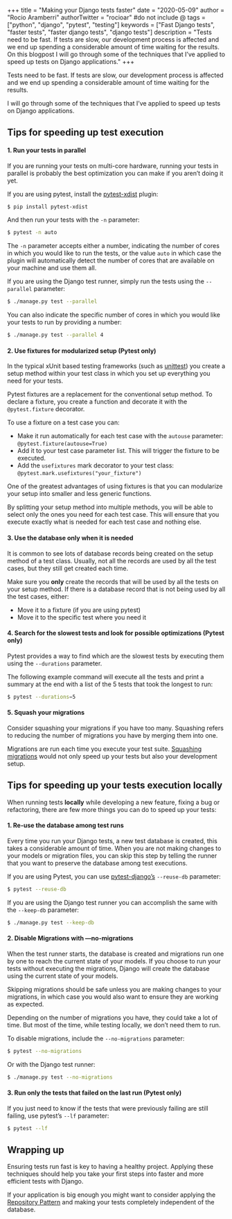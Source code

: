 +++
title = "Making your Django tests faster"
date = "2020-05-09"
author = "Rocio Aramberri"
authorTwitter = "rocioar" #do not include @
tags = ["python", "django", "pytest", "testing"]
keywords = ["Fast Django tests", "faster tests", "faster django tests", "django tests"]
description = "Tests need to be fast. If tests are slow, our development process is affected and we end up spending a considerable amount of time waiting for the results. On this blogpost I will go through some of the techniques that I’ve applied to speed up tests on Django applications."
+++

Tests need to be fast. If tests are slow, our development process is affected and we end up spending a considerable amount of time waiting for the results.

I will go through some of the techniques that I’ve applied to speed up tests on Django applications.

## Tips for speeding up test execution

#### 1. Run your tests in parallel

If you are running your tests on multi-core hardware, running your tests in parallel is probably the best optimization you can make if you aren’t doing it yet.

If you are using pytest, install the [pytest-xdist](https://docs.pytest.org/en/3.0.1/xdist.html) plugin:

```bash
$ pip install pytest-xdist
```

And then run your tests with the `-n` parameter:

```bash
$ pytest -n auto
```

The `-n` parameter accepts either a number, indicating the number of cores in which you would like to run the tests, or the value `auto` in which case the plugin will automatically detect the number of cores that are available on your machine and use them all.

If you are using the Django test runner, simply run the tests using the `--parallel` parameter:

```bash
$ ./manage.py test --parallel
```

You can also indicate the specific number of cores in which you would like your tests to run by providing a number:

```bash
$ ./manage.py test --parallel 4
```

#### 2. Use fixtures for modularized setup (Pytest only)

In the typical xUnit based testing frameworks (such as [unittest](https://docs.python.org/3/library/unittest.html)) you create a setup method within your test class in which you set up everything you need for your tests.

Pytest fixtures are a replacement for the conventional setup method. To declare a fixture, you create a function and decorate it with the `@pytest.fixture` decorator.

To use a fixture on a test case you can:
* Make it run automatically for each test case with the `autouse` parameter: `@pytest.fixture(autouse=True)`
* Add it to your test case parameter list. This will trigger the fixture to be executed.
* Add the `usefixtures` mark decorator to your test class: `@pytest.mark.usefixtures("your_fixture")`

One of the greatest advantages of using fixtures is that you can modularize your setup into smaller and less generic functions.

By splitting your setup method into multiple methods, you will be able to select only the ones you need for each test case. This will ensure that you execute exactly what is needed for each test case and nothing else.

#### 3. Use the database only when it is needed

It is common to see lots of database records being created on the setup method of a test class. Usually, not all the records are used by all the test cases, but they still get created each time.

Make sure you **only** create the records that will be used by all the tests on your setup method. If there is a database record that is not being used by all the test cases, either:
* Move it to a fixture (if you are using pytest)
* Move it to the specific test where you need it

#### 4. Search for the slowest tests and look for possible optimizations (Pytest only)

Pytest provides a way to find which are the slowest tests by executing them using the `--durations` parameter.

The following example command will execute all the tests and print a summary at the end with a list of the 5 tests that took the longest to run:

```bash
$ pytest --durations=5
```

#### 5. Squash your migrations

Consider squashing your migrations if you have too many. Squashing refers to reducing the number of migrations you have by merging them into one.

Migrations are run each time you execute your test suite. [Squashing migrations](https://docs.djangoproject.com/en/3.0/topics/migrations/#migration-squashing) would not only speed up your tests but also your development setup.

## Tips for speeding up your tests execution locally

When running tests **locally** while developing a new feature, fixing a bug or refactoring, there are few more things you can do to speed up your tests:

#### 1. Re-use the database among test runs

Every time you run your Django tests, a new test database is created, this takes a considerable amount of time. When you are not making changes to your models or migration files, you can skip this step by telling the runner that you want to preserve the database among test executions.

If you are using Pytest, you can use [pytest-django’s](https://pytest-django.readthedocs.io/en/latest/)  `--reuse-db`  parameter:

```bash
$ pytest --reuse-db
```

If you are using the Django test runner you can accomplish the same with the `--keep-db` parameter:

```bash
$ ./manage.py test --keep-db
```

####  2. Disable Migrations with —no-migrations

When the test runner starts, the database is created and migrations run one by one to reach the current state of your models. If you choose to run your tests without executing the migrations, Django will create the database using the current state of your models.

Skipping migrations should be safe unless you are making changes to your migrations, in which case you would also want to ensure they are working as expected.

Depending on the number of migrations you have, they could take a lot of time. But most of the time, while testing locally, we don’t need them to run.

To disable migrations, include the `--no-migrations` parameter:

```bash
$ pytest --no-migrations
```

Or with the Django test runner:

```bash
$ ./manage.py test --no-migrations
```

#### 3. Run only the tests that failed on the last run (Pytest only)

If you just need to know if the tests that were previously failing are still failing, use pytest’s `--lf` parameter:

```bash
$ pytest --lf
```


## Wrapping up

Ensuring tests run fast is key to having a healthy project. Applying these techniques should help you take your first steps into faster and more efficient tests with Django.

If your application is big enough you might want to consider applying the [Repository Pattern](https://www.cosmicpython.com/book/chapter_02_repository.html) and making your tests completely independent of the database.